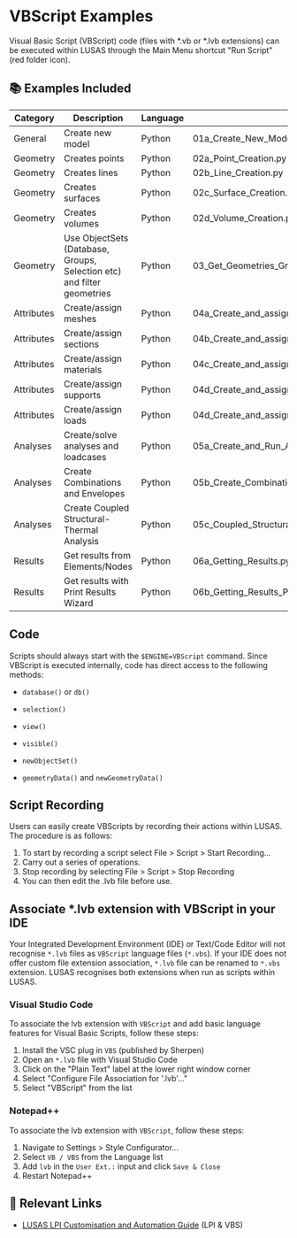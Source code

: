 # VBScript Examples

Visual Basic Script (VBScript) code (files with *.vb or *.lvb extensions) can be executed within LUSAS through the Main Menu shortcut "Run Script" (red folder icon).

## 📚 Examples Included

| Category | Description                       | Language   | File                 |
| -------- | --------------------------------- | ---------- | -------------------- |
| General  | Create new model                      | Python     | 01a_Create_New_Model.py |
| Geometry | Creates points                        | Python     | 02a_Point_Creation.py   |
| Geometry | Creates lines                         | Python     | 02b_Line_Creation.py    |
| Geometry | Creates surfaces                      | Python     | 02c_Surface_Creation.py |
| Geometry | Creates volumes                       | Python     | 02d_Volume_Creation.py  |
| Geometry | Use ObjectSets (Database, Groups, Selection etc) and filter geometries | Python     | 03_Get_Geometries_Groups_Selection_ObjectSets.py |
| Attributes | Create/assign meshes                | Python     | 04a_Create_and_assign_mesh.py     |
| Attributes | Create/assign sections              | Python     | 04b_Create_and_assign_section.py  |
| Attributes | Create/assign materials             | Python     | 04c_Create_and_assign_material.py |
| Attributes | Create/assign supports              | Python     | 04d_Create_and_assign_supports.py |
| Attributes | Create/assign loads                 | Python     | 04d_Create_and_assign_loads.py    |
| Analyses   | Create/solve analyses and loadcases | Python     | 05a_Create_and_Run_Analyses_and_Loadcases.py |
| Analyses   | Create Combinations and Envelopes   | Python     | 05b_Create_Combinations_and_Envelopes.py |
| Analyses   | Create Coupled Structural-Thermal Analysis | Python     | 05c_Coupled_Structural_Thermal_Analysis.py |
| Results    | Get results from Elements/Nodes            | Python     | 06a_Getting_Results.py     |
| Results    | Get results with Print Results Wizard      | Python     | 06b_Getting_Results_PRW.py |

## Code

Scripts should always start with the `$ENGINE=VBScript` command. Since VBScript is executed internally, code has direct access to the following methods:

- `database()` or `db()`

- `selection()`

- `view()`

- `visible()`

- `newObjectSet()`

- `geometryData()` and `newGeometryData()`

## Script Recording

Users can easily create VBScripts by recording their actions within LUSAS. The procedure is as follows:

1. To start by recording a script select File > Script > Start Recording...
2. Carry out a series of operations.
3. Stop recording by selecting File > Script > Stop Recording
4. You can then edit the .lvb file before use.

## Associate *.lvb extension with VBScript in your IDE

Your Integrated Development Environment (IDE) or Text/Code Editor will not recognise `*.lvb` files as `VBScript` language files (`*.vbs`). If your IDE does not offer custom file extension association, `*.lvb` file can be renamed to `*.vbs` extension. LUSAS recognises both extensions when run as scripts within LUSAS.

### Visual Studio Code

To associate the lvb extension with `VBScript` and add basic language features for Visual Basic Scripts, follow these steps:
1. Install the VSC plug in `VBS` (published by Sherpen)
2. Open an `*.lvb` file with Visual Studio Code
3. Click on the "Plain Text" label at the lower right window corner
4. Select "Configure File Association for '.lvb'..."
5. Select "VBScript" from the list

### Notepad++

To associate the lvb extension with `VBScript`, follow these steps:
1. Navigate to Settings > Style Configurator...
2. Select `VB / VBS` from the Language list
3. Add `lvb` in the `User Ext.:` input and click `Save & Close`
4. Restart Notepad++

## 🔗 Relevant Links

- [LUSAS LPI Customisation and Automation Guide](https://www.lusas.com/user_area/documentation/V21_1/LPI%20Customisation%20and%20Automation%20Guide.pdf) (LPI & VBS)
